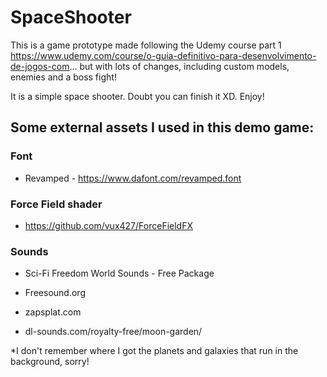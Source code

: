 # SpaceShooter

This is a game prototype made following the Udemy course part 1  https://www.udemy.com/course/o-guia-definitivo-para-desenvolvimento-de-jogos-com... but with lots of changes, including custom models, enemies and a boss fight!

It is a simple space shooter. Doubt you can finish it XD. Enjoy!

## Some external assets I used in this demo game:

### Font
- Revamped - https://www.dafont.com/revamped.font



### Force Field shader
- https://github.com/vux427/ForceFieldFX



### Sounds
- Sci-Fi Freedom World Sounds - Free Package

- Freesound.org

- zapsplat.com

- dl-sounds.com/royalty-free/moon-garden/


*I don't remember where I got the planets and galaxies that run in the background, sorry! 
